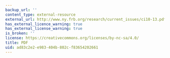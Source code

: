 ```yaml
---
backup_url: ''
content_type: external-resource
external_url: http://www.ny.frb.org/research/current_issues/ci10-13.pdf
has_external_licence_warning: true
has_external_license_warning: true
is_broken: ''
license: https://creativecommons.org/licenses/by-nc-sa/4.0/
title: PDF
uid: ad83c2e2-e983-404b-802c-f83654202661
---
```

